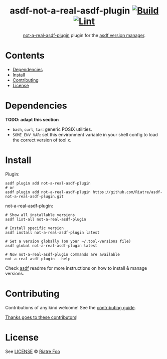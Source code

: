 <div align="center">

# asdf-not-a-real-asdf-plugin [![Build](https://github.com/Riatre/asdf-not-a-real-asdf-plugin/actions/workflows/build.yml/badge.svg)](https://github.com/Riatre/asdf-not-a-real-asdf-plugin/actions/workflows/build.yml) [![Lint](https://github.com/Riatre/asdf-not-a-real-asdf-plugin/actions/workflows/lint.yml/badge.svg)](https://github.com/Riatre/asdf-not-a-real-asdf-plugin/actions/workflows/lint.yml)

[not-a-real-asdf-plugin](https://github.com/Riatre/not-a-real-asdf-plugin) plugin for the [asdf version manager](https://asdf-vm.com).

</div>

# Contents

- [Dependencies](#dependencies)
- [Install](#install)
- [Contributing](#contributing)
- [License](#license)

# Dependencies

**TODO: adapt this section**

- `bash`, `curl`, `tar`: generic POSIX utilities.
- `SOME_ENV_VAR`: set this environment variable in your shell config to load the correct version of tool x.

# Install

Plugin:

```shell
asdf plugin add not-a-real-asdf-plugin
# or
asdf plugin add not-a-real-asdf-plugin https://github.com/Riatre/asdf-not-a-real-asdf-plugin.git
```

not-a-real-asdf-plugin:

```shell
# Show all installable versions
asdf list-all not-a-real-asdf-plugin

# Install specific version
asdf install not-a-real-asdf-plugin latest

# Set a version globally (on your ~/.tool-versions file)
asdf global not-a-real-asdf-plugin latest

# Now not-a-real-asdf-plugin commands are available
not-a-real-asdf-plugin --help
```

Check [asdf](https://github.com/asdf-vm/asdf) readme for more instructions on how to
install & manage versions.

# Contributing

Contributions of any kind welcome! See the [contributing guide](contributing.md).

[Thanks goes to these contributors](https://github.com/Riatre/asdf-not-a-real-asdf-plugin/graphs/contributors)!

# License

See [LICENSE](LICENSE) © [Riatre Foo](https://github.com/Riatre/)
